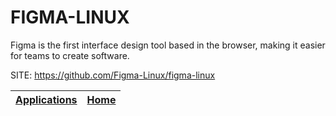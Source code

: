 # FIGMA-LINUX

 Figma is the first interface design tool based in the browser,
 making it easier for teams to create software. 
 
 SITE: https://github.com/Figma-Linux/figma-linux

 | [Applications](https://portable-linux-apps.github.io/apps.html) | [Home](https://portable-linux-apps.github.io)
 | --- | --- |

